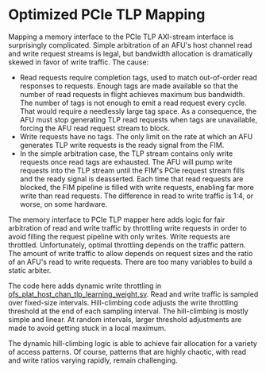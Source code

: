 # Optimized PCIe TLP Mapping

Mapping a memory interface to the PCIe TLP AXI-stream interface is surprisingly complicated. Simple arbitration of an AFU's host channel read and write request streams is legal, but bandwidth allocation is dramatically skewed in favor of write traffic. The cause:

* Read requests require completion tags, used to match out-of-order read responses to requests. Enough tags are made available so that the number of read requests in flight achieves maximum bus bandwidth. The number of tags is not enough to emit a read request every cycle. That would require a needlessly large tag space. As a consequence, the AFU must stop generating TLP read requests when tags are unavailable, forcing the AFU read request stream to block.
* Write requests have no tags. The only limit on the rate at which an AFU generates TLP write requests is the ready signal from the FIM.
* In the simple arbitration case, the TLP stream contains only write requests once read tags are exhausted. The AFU will pump write requests into the TLP stream until the FIM's PCIe request stream fills and the ready signal is deasserted. Each time that read requests are blocked, the FIM pipeline is filled with write requests, enabling far more write than read requests. The difference in read to write traffic is 1:4, or worse, on some hardware.

The memory interface to PCIe TLP mapper here adds logic for fair arbitration of read and write traffic by throttling write requests in order to avoid filling the request pipeline with only writes. Write requests are throttled. Unfortunately, optimal throttling depends on the traffic pattern. The amount of write traffic to allow depends on request sizes and the ratio of an AFU's read to write requests. There are too many variables to build a static arbiter.

The code here adds dynamic write throttling in [ofs\_plat\_host\_chan\_tlp\_learning\_weight.sv](ofs_plat_host_chan_tlp_learning_weight.sv). Read and write traffic is sampled over fixed-size intervals. Hill-climbing code adjusts the write throttling threshold at the end of each sampling interval. The hill-climbing is mostly simple and linear. At random intervals, larger threshold adjustments are made to avoid getting stuck in a local maximum.

The dynamic hill-climbing logic is able to achieve fair allocation for a variety of access patterns. Of course, patterns that are highly chaotic, with read and write ratios varying rapidly, remain challenging.
